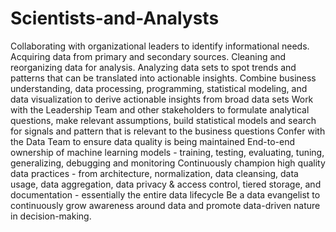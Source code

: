 # Scientists-and-Analysts
Collaborating with organizational leaders to identify informational needs. Acquiring data from primary and secondary sources. Cleaning and reorganizing data for analysis. Analyzing data sets to spot trends and patterns that can be translated into actionable insights.
Combine business understanding, data processing, programming, statistical modeling, and data visualization to derive actionable insights from broad data sets Work with the Leadership Team and other stakeholders to formulate analytical questions, make relevant assumptions, build statistical models and search for signals and pattern that is relevant to the business questions Confer with the Data Team to ensure data quality is being maintained End-to-end ownership of machine learning models - training, testing, evaluating, tuning, generalizing, debugging and monitoring Continuously champion high quality data practices - from architecture, normalization, data cleansing, data usage, data aggregation, data privacy & access control, tiered storage, and documentation - essentially the entire data lifecycle Be a data evangelist to continuously grow awareness around data and promote data-driven nature in decision-making.
